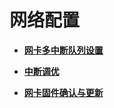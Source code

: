 # 网络配置<a name="ZH-CN_TOPIC_0263913269"></a>

-   **[网卡多中断队列设置](网卡多中断队列设置.md)**

-   **[中断调优](中断调优.md)**

-   **[网卡固件确认与更新](网卡固件确认与更新.md)**

